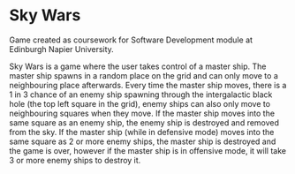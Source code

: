 # Sky Wars
Game created as coursework for Software Development module at Edinburgh Napier University.

Sky Wars is a game where the user takes control of a master ship. The master ship spawns in a
random place on the grid and can only move to a neighbouring place afterwards. Every time the
master ship moves, there is a 1 in 3 chance of an enemy ship spawning through the intergalactic
black hole (the top left square in the grid), enemy ships can also only move to neighbouring squares
when they move. If the master ship moves into the same square as an enemy ship, the enemy ship is
destroyed and removed from the sky. If the master ship (while in defensive mode) moves into the
same square as 2 or more enemy ships, the master ship is destroyed and the game is over, however
if the master ship is in offensive mode, it will take 3 or more enemy ships to destroy it.
